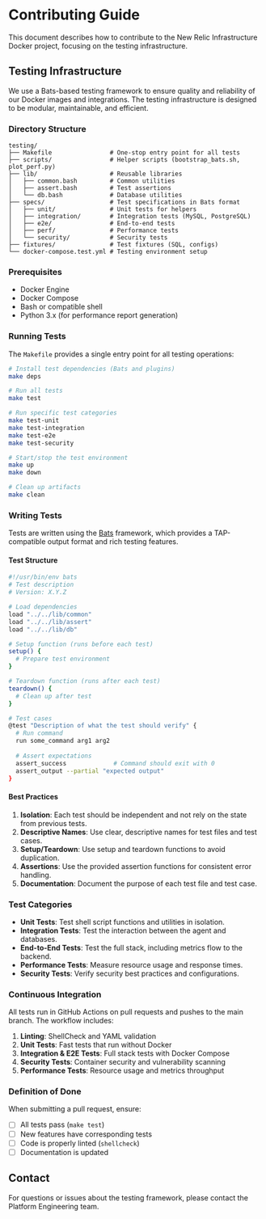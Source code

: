 # Contributing Guide

This document describes how to contribute to the New Relic Infrastructure Docker project, focusing on the testing infrastructure.

## Testing Infrastructure

We use a Bats-based testing framework to ensure quality and reliability of our Docker images and integrations. The testing infrastructure is designed to be modular, maintainable, and efficient.

### Directory Structure

```
testing/
├── Makefile                # One-stop entry point for all tests
├── scripts/                # Helper scripts (bootstrap_bats.sh, plot_perf.py)
├── lib/                    # Reusable libraries
│   ├── common.bash         # Common utilities
│   ├── assert.bash         # Test assertions
│   └── db.bash             # Database utilities
├── specs/                  # Test specifications in Bats format
│   ├── unit/               # Unit tests for helpers
│   ├── integration/        # Integration tests (MySQL, PostgreSQL)
│   ├── e2e/                # End-to-end tests
│   ├── perf/               # Performance tests
│   └── security/           # Security tests
├── fixtures/               # Test fixtures (SQL, configs)
└── docker-compose.test.yml # Testing environment setup
```

### Prerequisites

- Docker Engine
- Docker Compose
- Bash or compatible shell
- Python 3.x (for performance report generation)

### Running Tests

The `Makefile` provides a single entry point for all testing operations:

```bash
# Install test dependencies (Bats and plugins)
make deps

# Run all tests
make test

# Run specific test categories
make test-unit
make test-integration
make test-e2e
make test-security

# Start/stop the test environment
make up
make down

# Clean up artifacts
make clean
```

### Writing Tests

Tests are written using the [Bats](https://github.com/bats-core/bats-core) framework, which provides a TAP-compatible output format and rich testing features.

#### Test Structure

```bash
#!/usr/bin/env bats
# Test description
# Version: X.Y.Z

# Load dependencies
load "../../lib/common"
load "../../lib/assert"
load "../../lib/db"

# Setup function (runs before each test)
setup() {
  # Prepare test environment
}

# Teardown function (runs after each test)
teardown() {
  # Clean up after test
}

# Test cases
@test "Description of what the test should verify" {
  # Run command
  run some_command arg1 arg2
  
  # Assert expectations
  assert_success             # Command should exit with 0
  assert_output --partial "expected output"
}
```

#### Best Practices

1. **Isolation**: Each test should be independent and not rely on the state from previous tests.
2. **Descriptive Names**: Use clear, descriptive names for test files and test cases.
3. **Setup/Teardown**: Use setup and teardown functions to avoid duplication.
4. **Assertions**: Use the provided assertion functions for consistent error handling.
5. **Documentation**: Document the purpose of each test file and test case.

### Test Categories

- **Unit Tests**: Test shell script functions and utilities in isolation.
- **Integration Tests**: Test the interaction between the agent and databases.
- **End-to-End Tests**: Test the full stack, including metrics flow to the backend.
- **Performance Tests**: Measure resource usage and response times.
- **Security Tests**: Verify security best practices and configurations.

### Continuous Integration

All tests run in GitHub Actions on pull requests and pushes to the main branch. The workflow includes:

1. **Linting**: ShellCheck and YAML validation
2. **Unit Tests**: Fast tests that run without Docker
3. **Integration & E2E Tests**: Full stack tests with Docker Compose
4. **Security Tests**: Container security and vulnerability scanning
5. **Performance Tests**: Resource usage and metrics throughput

### Definition of Done

When submitting a pull request, ensure:

- [ ] All tests pass (`make test`)
- [ ] New features have corresponding tests
- [ ] Code is properly linted (`shellcheck`)
- [ ] Documentation is updated

## Contact

For questions or issues about the testing framework, please contact the Platform Engineering team.
